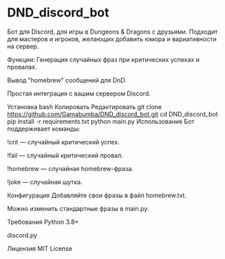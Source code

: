 # DND_discord_bot
 
Бот для Discord, для игры в Dungeons & Dragons с друзьями. Подходит для мастеров и игроков, желающих добавить юмора и вариативности на сервер.

Функции:
Генерация случайных фраз при критических успехах и провалах.

Вывод "homebrew" сообщений для DnD.

Простая интеграция с вашим сервером Discord.

Установка
bash
Копировать
Редактировать
git clone https://github.com/Gamabumba/DND_discord_bot.git
cd DND_discord_bot
pip install -r requirements.txt
python main.py
Использование
Бот поддерживает команды:

!crit — случайный критический успех.

!fail — случайный критический провал.

!homebrew — случайная homebrew-фраза.

!joke — случайная шутка.

Конфигурация
Добавляйте свои фразы в файл homebrew.txt.

Можно изменить стандартные фразы в main.py.

Требования
Python 3.8+

discord.py

Лицензия
MIT License

